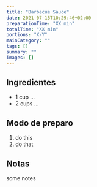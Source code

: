 ```yaml
---
title: "Barbecue Sauce"
date: 2021-07-15T10:29:46+02:00
preparationTime: "XX min"
totalTime: "XX min"
portions: "X-Y"
mainCategory: ""
tags: []
summary: ""
images: []
---
```


## Ingredientes

* 1 cup ...
* 2 cups ...

## Modo de preparo

1. do this
2. do that

## Notas

some notes

